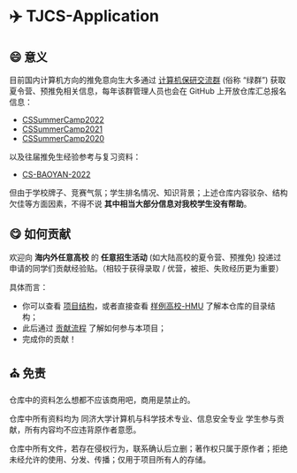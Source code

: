 # :airplane: TJCS-Application

## :smile: 意义

目前国内计算机方向的推免意向生大多通过 [计算机保研交流群](https://github.com/CS-BAOYAN) (俗称 “绿群”) 获取夏令营、预推免相关信息，每年该群管理人员也会在 GitHub 上开放仓库汇总报名信息：

* [CSSummerCamp2022](https://github.com/LinghaoChan/CSSummerCamp2022)
* [CSSummerCamp2021](https://github.com/hit-thusz-RookieCJ/CSSummerCamp2021)
* [CSSummerCamp2020](https://github.com/hcy226/CSSummerCamp2020)

以及往届推免生经验参考与复习资料：

* [CS-BAOYAN-2022](https://github.com/CS-BAOYAN/CS-BAOYAN-2022)

但由于学校牌子、竞赛气氛；学生排名情况、知识背景；上述仓库内容驳杂、结构欠佳等方面因素，不得不说 **其中相当大部分信息对我校学生没有帮助**。

## :yum: 如何贡献

欢迎向 **海内外任意高校** 的 **任意招生活动** (如大陆高校的夏令营、预推免) 投递过申请的同学们贡献经验贴。（相较于获得录取 / 优营，被拒、失败经历更为重要）

具体而言：

* 你可以查看 [项目结构](CONTRIBUTING.md#anchor-标准)，或者直接查看 [样例高校-HMU](./HMU/) 了解本仓库的目录结构；
* 此后通过 [贡献流程](CONTRIBUTING.md#heart-贡献流程) 了解如何参与本项目；
* 完成你的贡献！

## :church: 免责

仓库中的资料怎么想都不应该商用吧，商用是禁止的。

仓库中所有资料均为 同济大学计算机与科学技术专业、信息安全专业 学生参与贡献，所有内容均不应违背原作者意愿。

仓库中所有文件，若存在侵权行为，联系确认后立删；著作权只属于原作者；拒绝未经允许的使用、分发、传播；仅用于项目所有人的存储。
